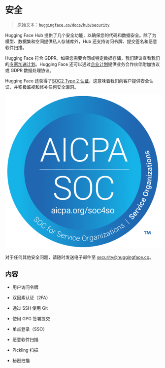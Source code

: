 # 安全

> 原始文本：[`huggingface.co/docs/hub/security`](https://huggingface.co/docs/hub/security)

Hugging Face Hub 提供了几个安全功能，以确保您的代码和数据安全。除了为模型、数据集和空间提供私人存储库外，Hub 还支持访问令牌、提交签名和恶意软件扫描。

Hugging Face 符合 GDPR。如果您需要合同或特定数据存储，我们建议查看我们的[专家加速计划](https://huggingface.co/support)。Hugging Face 还可以通过[企业计划](https://huggingface.co/pricing)提供业务合作伙伴附加协议或 GDPR 数据处理协议。

Hugging Face 还获得了[SOC2 Type 2 认证](https://us.aicpa.org/interestareas/frc/assuranceadvisoryservices/aicpasoc2report.html)，这意味着我们向客户提供安全认证，并积极监视和修补任何安全漏洞。

![](img/5ff53729a41500fde15477ec3f4b596c.png)

对于任何其他安全问题，请随时发送电子邮件至 security@huggingface.co。

## 内容

+   用户访问令牌

+   双因素认证（2FA）

+   通过 SSH 使用 Git

+   使用 GPG 签署提交

+   单点登录（SSO）

+   恶意软件扫描

+   Pickling 扫描

+   秘密扫描
